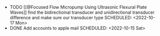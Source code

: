 - TODO [[@Focused Flow Micropump Using Ultrasonic Flexural Plate Waves]] find the bidirectioinal transducer and unidirectional transducer difference and make sure our transducer type
  SCHEDULED: <2022-10-17 Mon>
- DONE Add accounts to apple mail
  SCHEDULED: <2022-10-15 Sat>